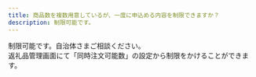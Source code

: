 ```yaml
---
title: 商品数を複数用意しているが、一度に申込める内容を制限できますか？
description: 制限可能です。
---
```


制限可能です。自治体さまご相談ください。  
返礼品管理画面にて「同時注文可能数」の設定から制限をかけることができます。
